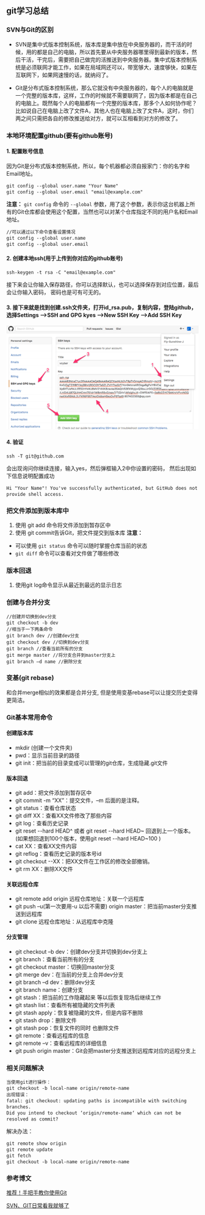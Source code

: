 ## git学习总结
### SVN与Git的区别
- SVN是集中式版本控制系统，版本库是集中放在中央服务器的，而干活的时候，用的都是自己的电脑，所以首先要从中央服务器哪里得到最新的版本，然后干活，干完后，需要把自己做完的活推送到中央服务器。集中式版本控制系统是必须联网才能工作，如果在局域网还可以，带宽够大，速度够快，如果在互联网下，如果网速慢的话，就纳闷了。

- Git是分布式版本控制系统，那么它就没有中央服务器的，每个人的电脑就是一个完整的版本库，这样，工作的时候就不需要联网了，因为版本都是在自己的电脑上。既然每个人的电脑都有一个完整的版本库，那多个人如何协作呢？比如说自己在电脑上改了文件A，其他人也在电脑上改了文件A，这时，你们两之间只需把各自的修改推送给对方，就可以互相看到对方的修改了。

### 本地环境配置github(要有github账号)
#### 1. 配置账号信息
因为Git是分布式版本控制系统，所以，每个机器都必须自报家门：你的名字和Email地址。
```
git config --global user.name "Your Name"
git config --global user.email "email@example.com"
```
**注意：** `git config` 命令的 `--global` 参数，用了这个参数，表示你这台机器上所有的Git仓库都会使用这个配置，当然也可以对某个仓库指定不同的用户名和Email地址。
```
//可以通过以下命令查看设置情况
git config --global user.name
git config --global user.email
```
#### 2. 创建本地ssh(用于上传到你对应的github账号)
```
ssh-keygen -t rsa -C "email@example.com"
```
接下来会让你输入保存路径，你可以选择默认，也可以选择保存到对应位置，最后会让你输入密码， 密码也是可有可无的。
#### 3. 接下来就是找到创建.ssh文件夹，打开id_rsa.pub，复制内容，登陆github，选择Settings –>SSH and GPG kyes –>New SSH Key –>Add SSH Key
![图解](https://github.com/liujie1990/Util/blob/master/git_learn/git.png)
#### 4. 验证
```
ssh -T git@github.com
```
会出现询问你继续连接，输入yes，然后弹框输入2中你设置的密码， 然后出现如下信息说明配置成功
```
Hi "Your Name"! You've successfully authenticated, but GitHub does not provide shell access.
```

### 把文件添加到版本库中
1. 使用 git add 命令将文件添加到暂存区中
2. 使用 git commit告诉Git，把文件提交到版本库
**注意：**
- 可以使用 `git status` 命令可以随时掌握仓库当前的状态
- `git diff` 命令可以查看对文件做了哪些修改

### 版本回退
1. 使用git log命令显示从最近到最远的显示日志

### 创建与合并分支
```
//创建并切换到dev分支
git checkout -b dev
//相当于一下两条命令
git branch dev //创建dev分支
git checkout dev //切换到dev分支
git branch //查看当前所有的分支
git merge master //将分支合并到master分支上
git branch –d name //删除分支
```
### 变基(git rebase)
和合并merge相似的效果都是合并分支, 但是使用变基rebase可以让提交历史变得更简洁。

### Git基本常用命令
#### 创建版本库
- mkdir (创建一个文件夹)
- pwd：显示当前目录的路径
- git init：把当前的目录变成可以管理的git仓库，生成隐藏.git文件
#### 版本回退
- git add：把文件添加到暂存区中
- git commit -m “XX”：提交文件，–m 后面的是注释。
- git status：查看仓库状态
- git diff  XX：查看XX文件修改了那些内容
- git log：查看历史记录
- git reset  --hard HEAD^ 或者 git reset  --hard HEAD~ 回退到上一个版本。(如果想回退到100个版本，使用git reset --hard HEAD~100 )
- cat XX：查看XX文件内容
- git reflog：查看历史记录的版本号id
- git checkout --XX：把XX文件在工作区的修改全部撤销。
- git rm XX：删除XX文件
#### 关联远程仓库
- git remote add origin 远程仓库地址：关联一个远程库
- git push –u(第一次要用-u 以后不需要) origin master：把当前master分支推送到远程库
- git clone 远程仓库地址：从远程库中克隆
#### 分支管理
- git checkout –b dev：创建dev分支并切换到dev分支上
- git branch：查看当前所有的分支
- git checkout master：切换回master分支
- git merge dev：在当前的分支上合并dev分支
- git branch –d dev：删除dev分支
- git branch name：创建分支
- git stash：把当前的工作隐藏起来 等以后恢复现场后继续工作
- git stash list：查看所有被隐藏的文件列表
- git stash apply：恢复被隐藏的文件，但是内容不删除
- git stash drop：删除文件
- git stash pop：恢复文件的同时 也删除文件
- git remote：查看远程库的信息
- git remote –v：查看远程库的详细信息
- git push origin master：Git会把master分支推送到远程库对应的远程分支上
### 相关问题解决
```
当使用git进行操作：
git checkout -b local-name origin/remote-name
出现错误：
fatal: git checkout: updating paths is incompatible with switching branches.
Did you intend to checkout ‘origin/remote-name‘ which can not be resolved as commit?
```
解决办法：
```
git remote show origin
git remote update
git fetch
git checkout -b local-name origin/remote-name
```
### 参考博文
[推荐！手把手教你使用Git](http://blog.jobbole.com/78960/)

[SVN、GIT日常看我就够了](http://blog.jobbole.com/108834/?utm_source=blog.jobbole.com&utm_medium=relatedPosts)
